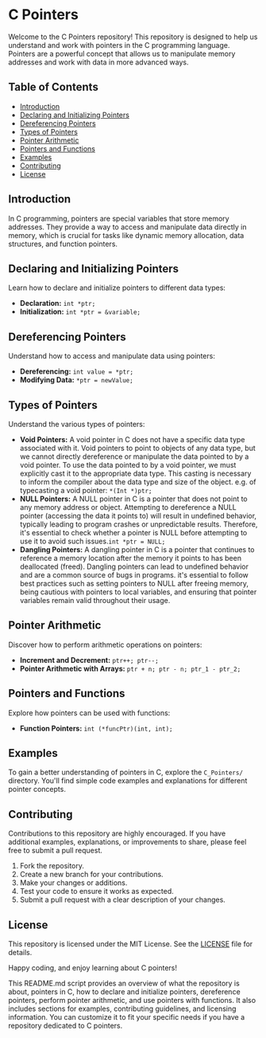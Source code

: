 # C Pointers

Welcome to the C Pointers repository! This repository is designed to help us understand and work with pointers in the C programming language. Pointers are a powerful concept that allows us to manipulate memory addresses and work with data in more advanced ways.

## Table of Contents
- [Introduction](#introduction)
- [Declaring and Initializing Pointers](#declaring-and-initializing-pointers)
- [Dereferencing Pointers](#dereferencing-pointers)
- [Types of Pointers](#types-of-pointers)
- [Pointer Arithmetic](#pointer-arithmetic)
- [Pointers and Functions](#pointers-and-functions)
- [Examples](#examples)
- [Contributing](#contributing)
- [License](#license)

## Introduction

In C programming, pointers are special variables that store memory addresses. They provide a way to access and manipulate data directly in memory, which is crucial for tasks like dynamic memory allocation, data structures, and function pointers.

## Declaring and Initializing Pointers

Learn how to declare and initialize pointers to different data types:

- **Declaration:** `int *ptr;`
- **Initialization:** `int *ptr = &variable;`

## Dereferencing Pointers

Understand how to access and manipulate data using pointers:

- **Dereferencing:** `int value = *ptr;`
- **Modifying Data:** `*ptr = newValue;`

## Types of Pointers

Understand the various types of pointers:

- **Void Pointers:** A void pointer in C does not have a specific data type associated with it. Void pointers to point to objects of any data type, but we cannot directly dereference or manipulate the data pointed to by a void pointer. To use the data pointed to by a void pointer, we must explicitly cast it to the appropriate data type. This casting is necessary to inform the compiler about the data type and size of the object. e.g. of typecasting a void pointer: `*(Int *)ptr;`
- **NULL Pointers:** A NULL pointer in C is a pointer that does not point to any memory address or object. Attempting to dereference a NULL pointer (accessing the data it points to) will result in undefined behavior, typically leading to program crashes or unpredictable results. Therefore, it's essential to check whether a pointer is NULL before attempting to use it to avoid such issues.`int *ptr = NULL;`
- **Dangling Pointers:** A dangling pointer in C is a pointer that continues to reference a memory location after the memory it points to has been deallocated (freed). Dangling pointers can lead to undefined behavior and are a common source of bugs in programs. it's essential to follow best practices such as setting pointers to NULL after freeing memory, being cautious with pointers to local variables, and ensuring that pointer variables remain valid throughout their usage.

## Pointer Arithmetic

Discover how to perform arithmetic operations on pointers:

- **Increment and Decrement:** `ptr++; ptr--;`
- **Pointer Arithmetic with Arrays:** `ptr + n; ptr - n; ptr_1 - ptr_2;`

## Pointers and Functions

Explore how pointers can be used with functions:

- **Function Pointers:** `int (*funcPtr)(int, int);`

## Examples

To gain a better understanding of pointers in C, explore the `C_Pointers/` directory. You'll find simple code examples and explanations for different pointer concepts.

## Contributing

Contributions to this repository are highly encouraged. If you have additional examples, explanations, or improvements to share, please feel free to submit a pull request.

1. Fork the repository.
2. Create a new branch for your contributions.
3. Make your changes or additions.
4. Test your code to ensure it works as expected.
5. Submit a pull request with a clear description of your changes.

## License

This repository is licensed under the MIT License. See the [LICENSE](LICENSE) file for details.

Happy coding, and enjoy learning about C pointers!

This README.md script provides an overview of what the repository is about, pointers in C, how to declare and initialize pointers, dereference pointers, perform pointer arithmetic, and use pointers with functions. It also includes sections for examples, contributing guidelines, and licensing information. You can customize it to fit your specific needs if you have a repository dedicated to C pointers.
